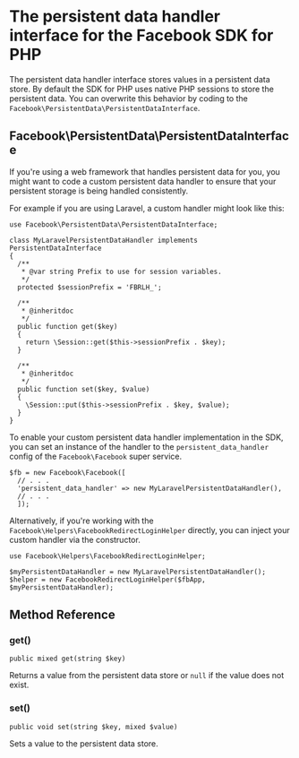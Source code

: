 # The persistent data handler interface for the Facebook SDK for PHP

The persistent data handler interface stores values in a persistent data store. By default the SDK for PHP uses native PHP sessions to store the persistent data. You can overwrite this behavior by coding to the `Facebook\PersistentData\PersistentDataInterface`.

## Facebook\PersistentData\PersistentDataInterface

If you're using a web framework that handles persistent data for you, you might want to code a custom persistent data handler to ensure that your persistent storage is being handled consistently.

For example if you are using Laravel, a custom handler might look like this:

~~~~
use Facebook\PersistentData\PersistentDataInterface;

class MyLaravelPersistentDataHandler implements PersistentDataInterface
{
  /**
   * @var string Prefix to use for session variables.
   */
  protected $sessionPrefix = 'FBRLH_';

  /**
   * @inheritdoc
   */
  public function get($key)
  {
    return \Session::get($this->sessionPrefix . $key);
  }

  /**
   * @inheritdoc
   */
  public function set($key, $value)
  {
    \Session::put($this->sessionPrefix . $key, $value);
  }
}
~~~~

To enable your custom persistent data handler implementation in the SDK, you can set an instance of the handler to the `persistent_data_handler` config of the `Facebook\Facebook` super service.

~~~~
$fb = new Facebook\Facebook([
  // . . .
  'persistent_data_handler' => new MyLaravelPersistentDataHandler(),
  // . . .
  ]);
~~~~

Alternatively, if you're working with the `Facebook\Helpers\FacebookRedirectLoginHelper` directly, you can inject your custom handler via the constructor.

~~~~
use Facebook\Helpers\FacebookRedirectLoginHelper;

$myPersistentDataHandler = new MyLaravelPersistentDataHandler();
$helper = new FacebookRedirectLoginHelper($fbApp, $myPersistentDataHandler);
~~~~

## Method Reference

### get()
~~~~
public mixed get(string $key)
~~~~
Returns a value from the persistent data store or `null` if the value does not exist.

### set()
~~~~
public void set(string $key, mixed $value)
~~~~
Sets a value to the persistent data store.
